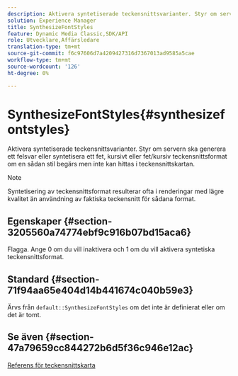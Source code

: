 ```yaml
---
description: Aktivera syntetiserade teckensnittsvarianter. Styr om servern ska generera ett felsvar eller syntetisera ett fet, kursivt eller fet/kursiv teckensnittsformat om en sådan stil begärs men inte kan hittas i teckensnittskartan.
solution: Experience Manager
title: SynthesizeFontStyles
feature: Dynamic Media Classic,SDK/API
role: Utvecklare,Affärsledare
translation-type: tm+mt
source-git-commit: f6c97606d7a4209427316d7367013ad9585a5cae
workflow-type: tm+mt
source-wordcount: '126'
ht-degree: 0%

---
```



# SynthesizeFontStyles{#synthesizefontstyles}

Aktivera syntetiserade teckensnittsvarianter. Styr om servern ska generera ett felsvar eller syntetisera ett fet, kursivt eller fet/kursiv teckensnittsformat om en sådan stil begärs men inte kan hittas i teckensnittskartan.

>[!NOTE]
>
>Syntetisering av teckensnittsformat resulterar ofta i renderingar med lägre kvalitet än användning av faktiska teckensnitt för sådana format.

## Egenskaper {#section-3205560a74774ebf9c916b07bd15aca6}

Flagga. Ange 0 om du vill inaktivera och 1 om du vill aktivera syntetiska teckensnittsformat.

## Standard {#section-71f94aa65e404d14b441674c040b59e3}

Ärvs från `default::SynthesizeFontStyles` om det inte är definierat eller om det är tomt.

## Se även {#section-47a79659cc844272b6d5f36c946e12ac}

[Referens för teckensnittskarta](../../../../../is-api/image-catalog/image-serving-api-ref/c-image-catalog-reference/c-font-map-reference/c-font-map-reference.md#concept-f81f319d03c646c5a8ef87b3277dd37d)
